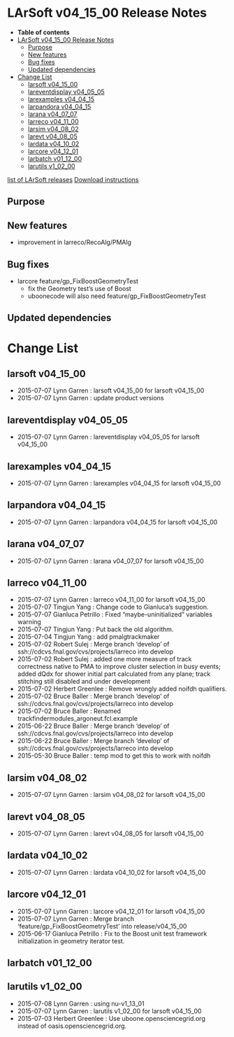 LArSoft v04_15_00 Release Notes
======================================================================

-   **Table of contents**
-   [LArSoft v04_15_00 Release Notes](#LArSoft-v04_15_00-Release-Notes)
    -   [Purpose](#Purpose)
    -   [New features](#New-features)
    -   [Bug fixes](#Bug-fixes)
    -   [Updated dependencies](#Updated-dependencies)
-   [Change List](#Change-List)
    -   [larsoft v04_15_00](#larsoft-v04_15_00)
    -   [lareventdisplay v04_05_05](#lareventdisplay-v04_05_05)
    -   [larexamples v04_04_15](#larexamples-v04_04_15)
    -   [larpandora v04_04_15](#larpandora-v04_04_15)
    -   [larana v04_07_07](#larana-v04_07_07)
    -   [larreco v04_11_00](#larreco-v04_11_00)
    -   [larsim v04_08_02](#larsim-v04_08_02)
    -   [larevt v04_08_05](#larevt-v04_08_05)
    -   [lardata v04_10_02](#lardata-v04_10_02)
    -   [larcore v04_12_01](#larcore-v04_12_01)
    -   [larbatch v01_12_00](#larbatch-v01_12_00)
    -   [larutils v1_02_00](#larutils-v1_02_00)

[list of LArSoft releases](LArSoft_release_list)
[Download instructions](http://scisoft.fnal.gov/scisoft/bundles/larsoft/v04_15_00/larsoft-v04_15_00.html)

Purpose
--------------------

New features
------------------------------

-   improvement in larreco/RecoAlg/PMAlg

Bug fixes
------------------------

-   larcore feature/gp_FixBoostGeometryTest
    -   fix the Geometry test’s use of Boost
    -   uboonecode will also need feature/gp_FixBoostGeometryTest

Updated dependencies
----------------------------------------------

Change List
============================

larsoft v04_15_00
------------------------------------------

-   2015-07-07 Lynn Garren : larsoft v04_15_00 for larsoft v04_15_00
-   2015-07-07 Lynn Garren : update product versions

lareventdisplay v04_05_05
----------------------------------------------------------

-   2015-07-07 Lynn Garren : lareventdisplay v04_05_05 for larsoft v04_15_00

larexamples v04_04_15
--------------------------------------------------

-   2015-07-07 Lynn Garren : larexamples v04_04_15 for larsoft v04_15_00

larpandora v04_04_15
------------------------------------------------

-   2015-07-07 Lynn Garren : larpandora v04_04_15 for larsoft v04_15_00

larana v04_07_07
----------------------------------------

-   2015-07-07 Lynn Garren : larana v04_07_07 for larsoft v04_15_00

larreco v04_11_00
------------------------------------------

-   2015-07-07 Lynn Garren : larreco v04_11_00 for larsoft v04_15_00
-   2015-07-07 Tingjun Yang : Change code to Gianluca’s suggestion.
-   2015-07-07 Gianluca Petrillo : Fixed “maybe-uninitialized” variables warning
-   2015-07-07 Tingjun Yang : Put back the old algorithm.
-   2015-07-04 Tingjun Yang : add pmalgtrackmaker
-   2015-07-02 Robert Sulej : Merge branch ‘develop’ of ssh://cdcvs.fnal.gov/cvs/projects/larreco into develop
-   2015-07-02 Robert Sulej : added one more measure of track correctness native to PMA to improve cluster selection in busy events; added dQdx for shower initial part calculated from any plane; track stitching still disabled and under development
-   2015-07-02 Herbert Greenlee : Remove wrongly added noifdh qualifiers.
-   2015-07-02 Bruce Baller : Merge branch ‘develop’ of ssh://cdcvs.fnal.gov/cvs/projects/larreco into develop
-   2015-07-02 Bruce Baller : Renamed trackfindermodules_argoneut.fcl.example
-   2015-06-22 Bruce Baller : Merge branch ‘develop’ of ssh://cdcvs.fnal.gov/cvs/projects/larreco into develop
-   2015-06-22 Bruce Baller : Merge branch ‘develop’ of ssh://cdcvs.fnal.gov/cvs/projects/larreco into develop
-   2015-05-30 Bruce Baller : temp mod to get this to work with noifdh

larsim v04_08_02
----------------------------------------

-   2015-07-07 Lynn Garren : larsim v04_08_02 for larsoft v04_15_00

larevt v04_08_05
----------------------------------------

-   2015-07-07 Lynn Garren : larevt v04_08_05 for larsoft v04_15_00

lardata v04_10_02
------------------------------------------

-   2015-07-07 Lynn Garren : lardata v04_10_02 for larsoft v04_15_00

larcore v04_12_01
------------------------------------------

-   2015-07-07 Lynn Garren : larcore v04_12_01 for larsoft v04_15_00
-   2015-07-07 Lynn Garren : Merge branch ‘feature/gp_FixBoostGeometryTest’ into release/v04_15_00
-   2015-06-17 Gianluca Petrillo : Fix to the Boost unit test framework initialization in geometry iterator test.

larbatch v01_12_00
--------------------------------------------

larutils v1_02_00
------------------------------------------

-   2015-07-08 Lynn Garren : using nu-v1_13_01
-   2015-07-07 Lynn Garren : larutils v1_02_00 for larsoft v04_15_00
-   2015-07-03 Herbert Greenlee : Use uboone.opensciencegrid.org instead of oasis.opensciencegrid.org.
